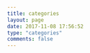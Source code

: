 ```yaml
---
title: categories
layout: page
date: 2017-11-08 17:56:52
type: "categories"
comments: false
---
```

